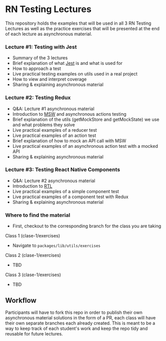 # RN Testing Lectures

This repository holds the examples that will be used in all 3 RN Testing Lectures as well as the practice exercises that will be presented at the end of each lecture as asynchronous material.

### Lecture #1: Testing with Jest

- Summary of the 3 lectures
- Brief explanation of what [Jest](https://jestjs.io/) is and what is used for
- How to approach a test
- Live practical testing examples on utils used in a real project
- How to view and interpret coverage
- Sharing & explaining asynchronous material

### Lecture #2: Testing Redux

- Q&A: Lecture #1 asynchronous material
- Introduction to [MSW](https://mswjs.io/) and asynchronous actions testing
- Brief explanation of the utils (getMockStore and getMockState) we use and what problems they solve
- Live practical examples of a reducer test
- Live practical examples of an action test
- Brief explanation of how to mock an API call with MSW
- Live practical examples of an asynchronous action test with a mocked API
- Sharing & explaining asynchronous material

### Lecture #3: Testing React Native Components

- Q&A: Lecture #2 asynchronous material
- Introduction to [RTL](https://testing-library.com/docs/react-native-testing-library/intro)
- Live practical examples of a simple component test
- Live practical examples of a component test with Redux
- Sharing & explaining asynchronous material

### Where to find the material

- First, checkout to the corresponding branch for the class you are taking


Class 1 (clase-1/exercises)
- Navigate to `packages/lib/utils/exercises`


Class 2 (clase-1/exercises)
- TBD


Class 3 (clase-1/exercises)
- TBD


## Workflow

Participants will have to fork this repo in order to publish their own asynchronous material solutions in the form of a PR, each class will have their own separate branches each already created. This is meant to be a way to keep track of each student's work and keep the repo tidy and reusable for future lectures.
